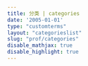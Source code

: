 ```yaml
---
title: 分类 | categories
date: '2005-01-01'
type: "customterms"
layout: "categorieslist"
slug: "prof/categories"
disable_mathjax: true
disable_highlight: true
---
```



